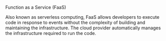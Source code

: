 Function as a Service (FaaS)

Also known as serverless computing, FaaS allows developers to execute code in response to events without the complexity of building and maintaining the infrastructure. The cloud provider automatically manages the infrastructure required to run the code.